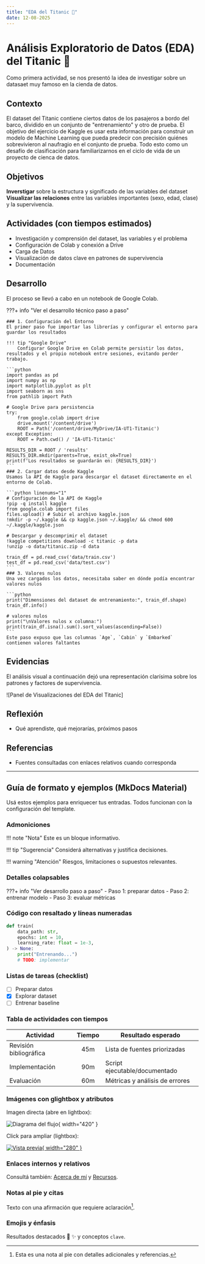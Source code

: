 ```yaml
---
title: "EDA del Titanic 🚢"
date: 12-08-2025
---
```


# Análisis Exploratorio de Datos (EDA) del Titanic 🚢

Como primera actividad, se nos presentó la idea de investigar sobre un datasaet muy famoso en la cienda de datos. 

## Contexto
El dataset del Titanic contiene ciertos datos de los pasajeros a bordo del barco, dividido en un conjunto de "entrenamiento" y otro de prueba. El objetivo del ejercicio de Kaggle es usar esta información para construir un modelo de Machine Learning que pueda predecir con precisión quiénes sobrevivieron al naufragio en el conjunto de prueba. Todo esto como un desafío de clasificación para familiarizarnos en el ciclo de vida de un proyecto de cienca de datos.

## Objetivos
**Inverstigar** sobre la estructura y significado de las variables del dataset
**Visualizar las relaciones** entre las variables importantes (sexo, edad, clase) y la supervivencia.

## Actividades (con tiempos estimados)
- Investigación y comprensión del dataset, las variables y el problema
- Configuración de Colab y conexión a Drive
- Carga de Datos
- Visualización de datos clave en patrones de supervivencia
- Documentación

## Desarrollo
El proceso se llevó a cabo en un notebook de Google Colab.

???+ info "Ver el desarrollo técnico paso a paso"

    ### 1. Configuración del Entorno
    El primer paso fue importar las librerías y configurar el entorno para guardar los resultados
    
    !!! tip "Google Drive"
        Configurar Google Drive en Colab permite persistir los datos, resultados y el propio notebook entre sesiones, evitando perder trabajo.

    ```python
    import pandas as pd
    import numpy as np
    import matplotlib.pyplot as plt
    import seaborn as sns
    from pathlib import Path

    # Google Drive para persistencia
    try:
        from google.colab import drive
        drive.mount('/content/drive')
        ROOT = Path('/content/drive/MyDrive/IA-UT1-Titanic')
    except Exception:
        ROOT = Path.cwd() / 'IA-UT1-Titanic'

    RESULTS_DIR = ROOT / 'results'
    RESULTS_DIR.mkdir(parents=True, exist_ok=True)
    print(f'Los resultados se guardarán en: {RESULTS_DIR}')
    ```
    ### 2. Cargar datos desde Kaggle
    Usamos la API de Kaggle para descargar el dataset directamente en el entorno de Colab.

    ```python linenums="1"
    # Configuración de la API de Kaggle
    !pip -q install kaggle
    from google.colab import files
    files.upload() # Subir el archivo kaggle.json
    !mkdir -p ~/.kaggle && cp kaggle.json ~/.kaggle/ && chmod 600 ~/.kaggle/kaggle.json

    # Descargar y descomprimir el dataset
    !kaggle competitions download -c titanic -p data
    !unzip -o data/titanic.zip -d data

    train_df = pd.read_csv('data/train.csv')
    test_df = pd.read_csv('data/test.csv')
    ```
    ### 3. Valores nulos
    Una vez cargados los datos, necesitaba saber en dónde podía encontrar valores nulos
    
    ```python
    print("Dimensiones del dataset de entrenamiento:", train_df.shape)
    train_df.info()

    # valores nulos
    print("\nValores nulos x columna:")
    print(train_df.isna().sum().sort_values(ascending=False))
    ```
    Este paso expuso que las columnas `Age`, `Cabin` y `Embarked` contienen valores faltantes


## Evidencias
El análisis visual a continuación dejó una representación clarísima sobre los patrones y factores de supervivencia.

![Panel de Visualizaciones del EDA del Titanic] 

## Reflexión
- Qué aprendiste, qué mejorarías, próximos pasos

## Referencias
- Fuentes consultadas con enlaces relativos cuando corresponda


---

## Guía de formato y ejemplos (MkDocs Material)

Usá estos ejemplos para enriquecer tus entradas. Todos funcionan con la configuración del template.

### Admoniciones

!!! note "Nota"
    Este es un bloque informativo.

!!! tip "Sugerencia"
    Considerá alternativas y justifica decisiones.

!!! warning "Atención"
    Riesgos, limitaciones o supuestos relevantes.

### Detalles colapsables

???+ info "Ver desarrollo paso a paso"
    - Paso 1: preparar datos
    - Paso 2: entrenar modelo
    - Paso 3: evaluar métricas

### Código con resaltado y líneas numeradas

```python hl_lines="2 6" linenums="1"
def train(
    data_path: str,
    epochs: int = 10,
    learning_rate: float = 1e-3,
) -> None:
    print("Entrenando...")
    # TODO: implementar
```

### Listas de tareas (checklist)

- [ ] Preparar datos
- [x] Explorar dataset
- [ ] Entrenar baseline

### Tabla de actividades con tiempos

| Actividad           | Tiempo | Resultado esperado               |
|---------------------|:------:|----------------------------------|
| Revisión bibliográfica |  45m  | Lista de fuentes priorizadas     |
| Implementación      |  90m   | Script ejecutable/documentado    |
| Evaluación          |  60m   | Métricas y análisis de errores   |

### Imágenes con glightbox y atributos

Imagen directa (abre en lightbox):

![Diagrama del flujo](../assets/placeholder.png){ width="420" }

Click para ampliar (lightbox):

[![Vista previa](../assets/placeholder.png){ width="280" }](../assets/placeholder.png)

### Enlaces internos y relativos

Consultá también: [Acerca de mí](../acerca.md) y [Recursos](../recursos.md).

### Notas al pie y citas

Texto con una afirmación que requiere aclaración[^nota].

[^nota]: Esta es una nota al pie con detalles adicionales y referencias.

### Emojis y énfasis

Resultados destacados :rocket: :sparkles: y conceptos `clave`.
